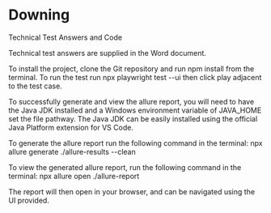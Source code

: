 # Downing
Technical Test Answers and Code

Technical test answers are supplied in the Word document.

To install the project, clone the Git repository and run npm install from the terminal.
To run the test run npx playwright test --ui then click play adjacent to the test case.

To successfully generate and view the allure report, you will need to have the Java JDK installed and a Windows environment variable of JAVA_HOME set the file pathway.
The Java JDK can be easily installed using the official Java Platform extension for VS Code.

To generate the allure report run the following command in the terminal:
npx allure generate ./allure-results --clean

To view the generated allure report, run the following command in the terminal:
npx allure open ./allure-report

The report will then open in your browser, and can be navigated using the UI provided.
